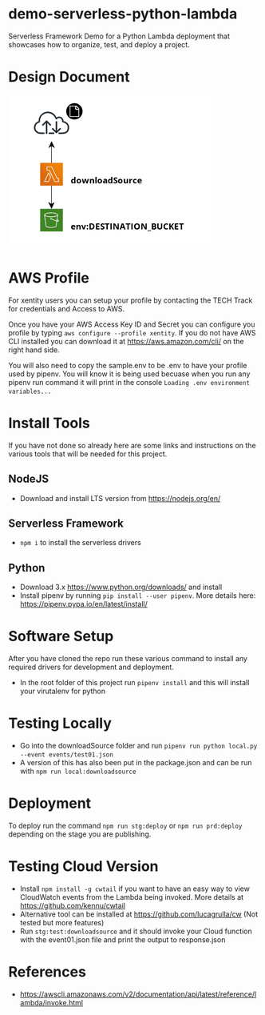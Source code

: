 # demo-serverless-python-lambda
Serverless Framework Demo for a Python Lambda deployment that showcases how to organize, test, and deploy a project.

# Design Document
![Basic Diagram](assets/images/diagram01.png)

# AWS Profile
For xentity users you can setup your profile by contacting the TECH Track for credentials and Access to AWS.

Once you have your AWS Access Key ID and Secret you can configure you profile by typing `aws configure --profile xentity`. If you do not have AWS CLI installed you can download it at https://aws.amazon.com/cli/ on the right hand side.

You will also need to copy the sample.env to be .env to have your profile used by pipenv. You will know it is being used becuase when you run any pipenv run command it will print in the console `Loading .env environment variables...`

# Install Tools
If you have not done so already here are some links and instructions on the various tools that will be needed for this project.

## NodeJS
- Download and install LTS version from https://nodejs.org/en/

## Serverless Framework
- `npm i` to install the serverless drivers
## Python
- Download 3.x https://www.python.org/downloads/ and install
- Install pipenv by running `pip install --user pipenv`. More details here: https://pipenv.pypa.io/en/latest/install/

# Software Setup

After you have cloned the repo run these various command to install any required drivers for development and deployment.

- In the root folder of this project run `pipenv install` and this will install your virutalenv for python

# Testing Locally
- Go into the downloadSource folder and run `pipenv run python local.py --event events/test01.json`
- A version of this has also been put in the package.json and can be run with `npm run local:downloadsource`
# Deployment
To deploy run the command `npm run stg:deploy` or `npm run prd:deploy` depending on the stage you are publishing.

# Testing Cloud Version
- Install `npm install -g cwtail` if you want to have an easy way to view CloudWatch events from the Lambda being invoked. More details at https://github.com/kennu/cwtail
- Alternative tool can be installed at https://github.com/lucagrulla/cw (Not tested but more features)
- Run `stg:test:downloadsource` and it should invoke your Cloud function with the event01.json file and print the output to response.json

# References
- https://awscli.amazonaws.com/v2/documentation/api/latest/reference/lambda/invoke.html
